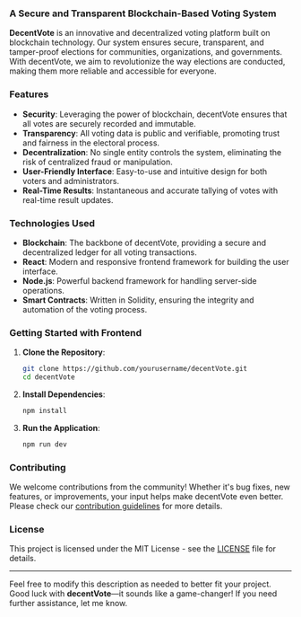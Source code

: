 

### A Secure and Transparent Blockchain-Based Voting System

**DecentVote** is an innovative and decentralized voting platform built on blockchain technology. Our system ensures secure, transparent, and tamper-proof elections for communities, organizations, and governments. With decentVote, we aim to revolutionize the way elections are conducted, making them more reliable and accessible for everyone.

### Features
- **Security**: Leveraging the power of blockchain, decentVote ensures that all votes are securely recorded and immutable.
- **Transparency**: All voting data is public and verifiable, promoting trust and fairness in the electoral process.
- **Decentralization**: No single entity controls the system, eliminating the risk of centralized fraud or manipulation.
- **User-Friendly Interface**: Easy-to-use and intuitive design for both voters and administrators.
- **Real-Time Results**: Instantaneous and accurate tallying of votes with real-time result updates.

### Technologies Used
- **Blockchain**: The backbone of decentVote, providing a secure and decentralized ledger for all voting transactions.
- **React**: Modern and responsive frontend framework for building the user interface.
- **Node.js**: Powerful backend framework for handling server-side operations.
- **Smart Contracts**: Written in Solidity, ensuring the integrity and automation of the voting process.

### Getting Started with Frontend
1. **Clone the Repository**:
   ```bash
   git clone https://github.com/yourusername/decentVote.git
   cd decentVote
   ```
2. **Install Dependencies**:
   ```bash
   npm install
   ```
3. **Run the Application**:
   ```bash
   npm run dev
   ```

### Contributing
We welcome contributions from the community! Whether it's bug fixes, new features, or improvements, your input helps make decentVote even better. Please check our [contribution guidelines](CONTRIBUTING.md) for more details.

### License
This project is licensed under the MIT License - see the [LICENSE](LICENSE) file for details.

---

Feel free to modify this description as needed to better fit your project. Good luck with **decentVote**—it sounds like a game-changer! If you need further assistance, let me know.
